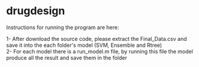 # drugdesign
Instructions for running the program are here:

1- After download the source code, please extract the Final_Data.csv and save it into the each folder's model (SVM, Ensemble and Rtree)<br/>
2- For each model there is a run_model.m file, by running this file the model produce all the result and save them in the folder
